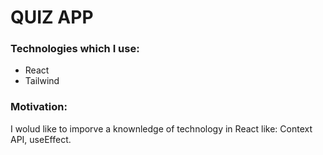 <h1>QUIZ APP</h1>
<h3>Technologies which I use:</h3>
<ul>
  <li>
    React
  </li>
  <li>
    Tailwind
  </li>
</ul>
<h3>Motivation:</h3>
<p>I wolud like to imporve a knownledge of technology in React like: Context API, useEffect.</p>
